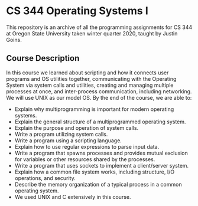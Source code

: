 # CS 344 Operating Systems I
This repository is an archive of all the programming assignments for CS 344 at Oregon State University taken winter quarter 2020, taught by Justin Goins.

## Course Description
In this course we learned about scripting and how it connects user programs and OS utilities together, communicating with the Operating System via system calls and utilities, creating and managing multiple processes at once, and inter-process communication, including networking. We will use UNIX as our model OS. By the end of the course, we are able to:

- Explain why multiprogramming is important for modern operating systems.
- Explain the general structure of a multiprogrammed operating system.
- Explain the purpose and operation of system calls.
- Write a program utilizing system calls.
- Write a program using a scripting language.
- Explain how to use regular expressions to parse input data.
- Write a program that spawns processes and provides mutual exclusion for variables or other resources shared by the 
  processes.
- Write a program that uses sockets to implement a client/server system.
- Explain how a common file system works, including structure, I/O operations, and security.
- Describe the memory organization of a typical process in a common operating system.
- We used UNIX and C extensively in this course.
